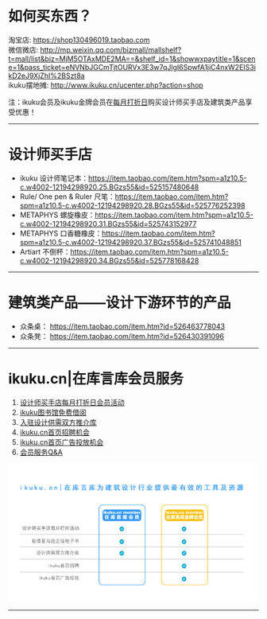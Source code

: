 # 如何买东西？

淘宝店: https://shop130496019.taobao.com  
微信微店: http://mp.weixin.qq.com/bizmall/mallshelf?t=mall/list&biz=MjM5OTAxMDE2MA==&shelf_id=1&showwxpaytitle=1&scene=1&pass_ticket=eNVNbJGCmTjtOURVx3E3w7qJlgI6SpwfA1jiC4nxW2EIS3ikD2eJ9XjZhI%2BSzt8a  
ikuku摆地摊: http://www.ikuku.cn/ucenter.php?action=shop

注：ikuku会员及ikuku金牌会员在[每月打折日](member-3.md)购买设计师买手店及建筑类产品享受优惠！

----

# 设计师买手店

* ikuku 设计师笔记本：https://item.taobao.com/item.htm?spm=a1z10.5-c.w4002-12194298920.25.BGzs55&id=525157480648
* Rule/ One pen & Ruler 尺笔：https://item.taobao.com/item.htm?spm=a1z10.5-c.w4002-12194298920.28.BGzs55&id=525776252398
* METAPHYS 螺旋橡皮：https://item.taobao.com/item.htm?spm=a1z10.5-c.w4002-12194298920.31.BGzs55&id=525743152977
* METAPHYS 口香糖橡皮：https://item.taobao.com/item.htm?spm=a1z10.5-c.w4002-12194298920.37.BGzs55&id=525741048851
* Artiart 不倒杯：https://item.taobao.com/item.htm?spm=a1z10.5-c.w4002-12194298920.34.BGzs55&id=525778168428

----

# 建筑类产品——设计下游环节的产品

* 众条桌： https://item.taobao.com/item.htm?id=526463778043  
* 众条凳： https://item.taobao.com/item.htm?id=526430391096  

----

# ikuku.cn|在库言库会员服务

1. [设计师买手店每月打折日会员活动](member-3.md)
1. [ikuku图书馆免费借阅](library.md)  
1. [入驻设计供需双方推介库](member-4.md)  
1. [ikuku.cn首页招聘机会](member-5.md)  
1. [ikuku.cn首页广告投放机会](member-6.md)
1. [会员服务Q&A](member-2.md)

![ikuku会员介绍](images/ikukumember.jpg)  

----
